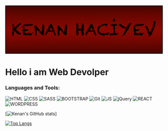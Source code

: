 ![Header](https://github.com/KlausAlGhul/klausalghul/blob/main/Materials/kenan5.png)

# Hello i am Web Devolper

### Languages and Tools:

![HTML](https://img.shields.io/badge/-HTML-black?style=for-the-badge&logo=HTML5)
![CSS](https://img.shields.io/badge/-CSS-black?style=for-the-badge&logo=CSS3)
![SASS](https://img.shields.io/badge/-SASS-black?style=for-the-badge&logo=SASS)
![BOOTSTRAP](https://img.shields.io/badge/-BOOTSTRAP-black?style=for-the-badge&logo=BOOTSTRAP)
![Git](https://img.shields.io/badge/-Git-black?style=for-the-badge&logo=Git)
![JS](https://img.shields.io/badge/-JS-black?style=for-the-badge&logo=JavaScript)
![jQuery](https://img.shields.io/badge/-jQuery-black?style=for-the-badge&logo=jQuery&logoColor=03c6fc)
![REACT](https://img.shields.io/badge/-REACT-black?style=for-the-badge&logo=REact)
![WORDPRESS](https://img.shields.io/badge/-WORDPRESS-black?style=for-the-badge&logo=WORDPRESS)

[![Kenan's GitHub stats](https://github-readme-stats.vercel.app/api?username=klausalghul&theme=dark)]

[![Top Langs](https://github-readme-stats.vercel.app/api/top-langs/?username=klausalghul&layout=compact)](https://github.com/anuraghazra/github-readme-stats)